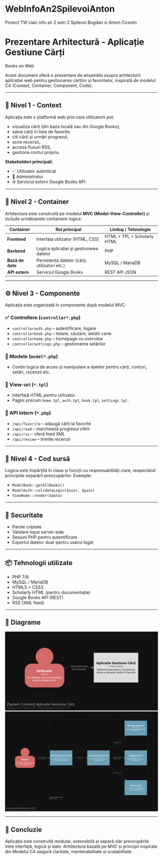 # WebInfoAn2SpilevoiAnton

Proiect TW Uaic info an 2 sem 2 Spilevoi Bogdan si Anton Cosmin

# Prezentare Arhitectură - Aplicație Gestiune Cărți 

Books on Web

Acest document oferă o prezentare de ansamblu asupra arhitecturii aplicației web pentru gestionarea cărților și favoritelor, inspirată de modelul C4 (Context, Container, Component, Code).

---

## 📌 Nivel 1 - Context

Aplicația este o platformă web prin care utilizatorii pot:
- vizualiza cărți (din baza locală sau din Google Books),
- salva cărți în lista de favorite,
- citi cărți și urmări progresul,
- scrie recenzii,
- accesa fluxuri RSS,
- gestiona contul propriu.

**Stakeholderi principali**:
- ✅ Utilizator autenticat
- 🔐 Administrator
- 🌐 Serviciul extern Google Books API

---

## 🧱 Nivel 2 - Container

Arhitectura este construită pe modelul **MVC (Model-View-Controller)** și include următoarele containere logice:

| Container     | Rol principal                                  | Limbaj / Tehnologie         |
|---------------|------------------------------------------------|-----------------------------|
| **Frontend**  | Interfața utilizator (HTML, CSS)               | HTML + TPL + Scholarly HTML|
| **Backend**   | Logica aplicației și gestionarea datelor       | PHP                         |
| **Bază de date** | Persistența datelor (cărți, utilizatori etc.) | MySQL / MariaDB             |
| **API extern**| Serviciul Google Books                         | REST API JSON               |

---

## ⚙️ Nivel 3 - Componente

Aplicația este organizată în componente după modelul MVC:

### ✅ Controllere (`controller*.php`)
- `controllerauth.php` – autentificare, logare
- `controllerbook.php` – listare, căutare, detalii carte
- `controllerhome.php` – homepage cu overview
- `controllersettings.php` – gestionarea setărilor

### 🧠 Modele (`model*.php`)
- Conțin logica de acces și manipulare a datelor pentru cărți, conturi, setări, recenzii etc.

### 🎨 View-uri (`*.tpl`)
- Interfață HTML pentru utilizator.
- Pagini precum `home.tpl`, `auth.tpl`, `book.tpl`, `settings.tpl`.

### 🔌 API intern (`*.php`)
- `/api/favorite` – adaugă cărți la favorite
- `/api/read` – marchează progresul citirii
- `/api/rss` – oferă feed XML
- `/api/review` – trimite recenzii

---

## 🔎 Nivel 4 - Cod sursă

Logica este împărțită în clase și funcții cu responsabilități clare, respectând principiile separării preocupărilor. Exemple:
- `ModelBook::getAllBooks()`
- `ModelAuth::validateLogin($user, $pass)`
- `ViewHome::render($data)`

---

## 🔐 Securitate
- Parole criptate
- Validare input server-side
- Sesiuni PHP pentru autentificare
- Exportul datelor doar pentru userul logat

---

## 📦 Tehnologii utilizate

- PHP 7/8
- MySQL / MariaDB
- HTML5 + CSS3
- Scholarly HTML (pentru documentație)
- Google Books API (REST)
- RSS (XML feed)

---

## 🧭 Diagrame

![L1](l1.png)
![L2](l2.png)



---

## 📌 Concluzie

Aplicația este construită modular, extensibilă și separă clar preocupările între interfață, logică și date. Arhitectura bazată pe MVC și principii inspirate din Modelul C4 asigură claritate, mentenabilitate și scalabilitate.


